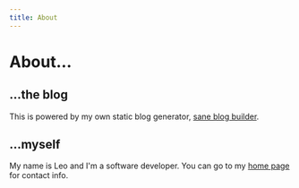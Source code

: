 ```yaml
---
title: About
---
```


# About...

## ...the blog

This is powered by my own static blog generator, [sane blog builder](https://github.com/lbrito1/sane-blog-builder).

## ...myself

My name is Leo and I'm a software developer. You can go to my [home page](https://lbrito1.github.io/) for contact info.
